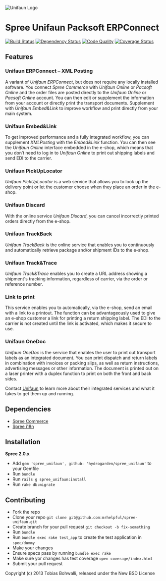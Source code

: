 ![Unifaun Logo](https://raw.github.com/futhr/spree-unifaun/master/unifaun.png)

# Spree Unifaun Packsoft ERPConnect

[![Build Status](https://secure.travis-ci.org/futhr/spree-unifaun.png?branch=master)](http://travis-ci.org/futhr/spree-unifaun)
[![Dependency Status](https://gemnasium.com/futhr/spree-unifaun.png)](https://gemnasium.com/futhr/spree-unifaun)
[![Code Quality](https://codeclimate.com/futhr/spree-unifaun.png)](https://codeclimate.com/github/futhr/spree-unifaun)
[![Coverage Status](https://coveralls.io/repos/futhr/spree-unifaun/badge.png?branch=master)](https://coveralls.io/r/futhr/spree-unifaun)

## Features

### Unifaun ERPConnect – XML Posting

A variant of *Unifaun ERPConnect*, but does not require any locally installed software. You connect *Spree Commerce* with *Unifaun Online* or *Pacsoft Online* and the order files are posted directly to the *Unifaun Online* or *Pacsoft Online* account. You can then edit or supplement the information from your account or directly print the transport documents. Supplement with *Unifaun Embed&Link* to improve workflow and print directly from your main system.

### Unifaun Embed&Link

To get improved performance and a fully integrated workflow, you can supplement *XMLPosting* with the *Embed&Link* function. You can then see the *Unifaun Online* interface embedded in the e-shop, which means that you don’t need to log in to *Unifaun Online* to print out shipping labels and send EDI to the carrier.

### Unifaun PickUpLocator

*Unifaun PickUpLocator* is a web service that allows you to look up the delivery point or let the customer choose when they place an order in the e-shop.

### Unifaun Discard

With the online service *Unifaun Discard*, you can cancel incorrectly printed orders directly from the e-shop.

### Unifaun TrackBack

*Unifaun TrackBack* is the online service that enables you to continuously and automatically retrieve package and/or shipment IDs to the e-shop.

### Unifaun Track&Trace

*Unifaun Track&Trace* enables you to create a URL address showing a shipment's tracking information, regardless of carrier, via the order or reference number.

### Link to print

This service enables you to automatically, via the e-shop, send an email with a link to a printout. The function can be advantageously used to give an e-shop customer a link for printing a return shipping label. The EDI to the carrier is not created until the link is activated, which makes it secure to use.

### Unifaun OneDoc

*Unifaun OneDoc* is the service that enables the user to print out transport labels as an integrated document. You can print dispatch and return labels in combination with invoices or packing slips, as well as return instructions, advertising messages or other information. The document is printed out on a laser printer with a duplex function to print on both the front and back sides.

Contact [Unifaun](http://en.unifaun.se) to learn more about their integrated services and what it takes to get them up and running.

## Dependencies

* [Spree Commerce](https://github.com/spree/spree)
* [Spree i18n](https://github.com/spree/spree_i18n)

## Installation

**Spree 2.0.x**

* Add `gem 'spree_unifaun', github: 'hydrogarden/spree_unifaun'` to your Gemfile
* Run `bundle`
* Run `rails g spree_unifaun:install`
* Run `rake db:migrate`

## Contributing

* Fork the repo
* Clone your repo `git clone git@github.com:mrhelpful/spree-unifaun.git`
* Create branch for your pull request `git checkout -b fix-something`
* Run `bundle`
* Run `bundle exec rake test_app` to create the test application in `spec/dummy`
* Make your changes
* Ensure specs pass by running `bundle exec rake`
* Make sure yor changes has test coverage `open coverage/index.html`
* Submit your pull request

Copyright (c) 2013 Tobias Bohwalli, released under the New BSD License
